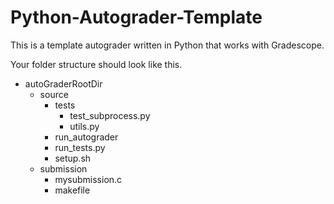 # Python-Autograder-Template
This is a template autograder written in Python that works with Gradescope.


Your folder structure should look like this.<br>
- autoGraderRootDir<br>
  - source<br>
    - tests<br>
	  - test_subprocess.py<br>
	  - utils.py<br>
	- run_autograder<br>
	- run_tests.py<br>
	- setup.sh<br>
  - submission<br>
	- mysubmission.c<br>
    - makefile<br>
